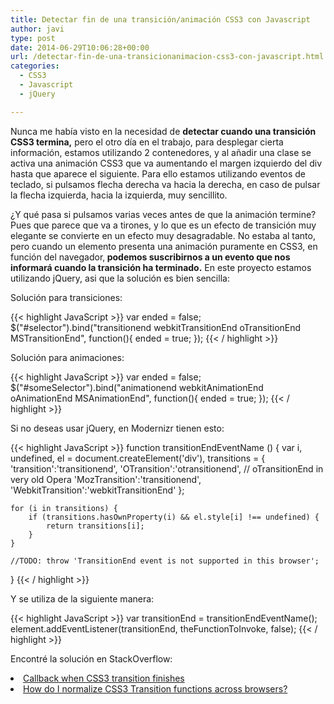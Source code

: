 ```yaml
---
title: Detectar fin de una transición/animación CSS3 con Javascript
author: javi
type: post
date: 2014-06-29T10:06:28+00:00
url: /detectar-fin-de-una-transicionanimacion-css3-con-javascript.html
categories:
  - CSS3
  - Javascript
  - jQuery

---
```

<p style="text-align: left;">
  Nunca me había visto en la necesidad de <strong>detectar cuando una transición CSS3 termina,</strong> pero el otro día en el trabajo, para desplegar cierta información, estamos utilizando 2 contenedores, y al añadir una clase se activa una animación CSS3 que va aumentando el margen izquierdo del div hasta que aparece el siguiente. Para ello estamos utilizando eventos de teclado, si pulsamos flecha derecha va hacia la derecha, en caso de pulsar la flecha izquierda, hacia la izquierda, muy sencillito.
</p>

<p style="text-align: left;">
  ¿Y qué pasa si pulsamos varias veces antes de que la animación termine? Pues que parece que va a tirones, y lo que es un efecto de transición muy elegante se convierte en un efecto muy desagradable. No estaba al tanto, pero cuando un elemento presenta una animación puramente en CSS3, en función del navegador,<strong> podemos suscribirnos a un evento que nos informará cuando la transición ha terminado.</strong> En este proyecto estamos utilizando jQuery, asi que la solución es bien sencilla:
</p>

Solución para transiciones:

{{< highlight JavaScript >}}
var ended = false;
$("#selector").bind("transitionend
                     webkitTransitionEnd 
                     oTransitionEnd 
                     MSTransitionEnd", function(){ 
                                           ended = true;
                                       });
{{< / highlight >}}

Solución para animaciones:

{{< highlight JavaScript >}}
var ended = false;
$("#someSelector").bind("animationend 
                         webkitAnimationEnd 
                         oAnimationEnd 
                         MSAnimationEnd", function(){
                                              ended = true;
                                          });
{{< / highlight >}}

Si no deseas usar jQuery, en Modernizr tienen esto:

{{< highlight JavaScript >}}
function transitionEndEventName () {
    var i,
        undefined,
        el = document.createElement('div'),
        transitions = {
            'transition':'transitionend',
            'OTransition':'otransitionend',  // oTransitionEnd in very old Opera
            'MozTransition':'transitionend',
            'WebkitTransition':'webkitTransitionEnd'
        };

    for (i in transitions) {
        if (transitions.hasOwnProperty(i) && el.style[i] !== undefined) {
            return transitions[i];
        }
    }

    //TODO: throw 'TransitionEnd event is not supported in this browser'; 
}
{{< / highlight >}}

Y se utiliza de la siguiente manera:

{{< highlight JavaScript >}}
var transitionEnd = transitionEndEventName();
element.addEventListener(transitionEnd, theFunctionToInvoke, false);
{{< / highlight >}}

<p style="text-align: left;">
  Encontré la solución en StackOverflow:
</p>

<li style="text-align: left;">
  <a title="Callback when CSS3 transition finishes" href="http://stackoverflow.com/questions/9255279/callback-when-css3-transition-finishes">Callback when CSS3 transition finishes</a>
</li>
<li style="text-align: left;">
  <a title="Normalize CSS3 transitions functions across browsers" href="http://stackoverflow.com/questions/5023514/how-do-i-normalize-css3-transition-functions-across-browsers">How do I normalize CSS3 Transition functions across browsers?</a>
</li>
